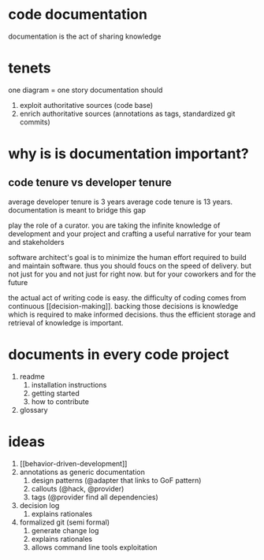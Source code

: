 # code documentation
documentation is the act of sharing knowledge

# tenets
one diagram = one story
documentation should 
1. exploit authoritative sources (code base)
2. enrich authoritative sources (annotations as tags, standardized git commits)

# why is is documentation important?
## code tenure vs developer tenure
average developer tenure is 3 years
average code tenure is 13 years.
documentation is meant to bridge this gap

play the role of a curator. you are taking the infinite knowledge of development and your project and crafting a useful narrative for your team and stakeholders

software architect's goal is to minimize the human effort required to build and maintain software. thus you should foucs on the speed of delivery.
but not just for you and not just for right now. 
but for your coworkers and for the future

the actual act of writing code is easy. the difficulty of coding comes from continuous [[decision-making]]. backing those decisions is knowledge which is required to make informed decisions. thus the efficient storage and retrieval of knowledge is important. 

# documents in every code project
1. readme 
    1. installation instructions
    2. getting started
    3. how to contribute
2. glossary

# ideas
1. [[behavior-driven-development]]
2. annotations as generic documentation
    1. design patterns (@adapter that links to GoF pattern)
    2. callouts (@hack, @provider)
    3. tags (@provider find all dependencies)
3. decision log
    1. explains rationales
4. formalized git (semi formal)
    1. generate change log
    2. explains rationales
    3. allows command line tools exploitation